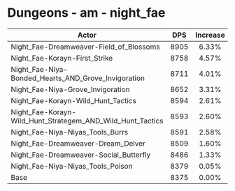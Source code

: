 # Dungeons - am - night_fae
| Actor | DPS | Increase |
|---|:---:|:---:|
|Night_Fae-Dreamweaver-Field_of_Blossoms|8905|6.33%|
|Night_Fae-Korayn-First_Strike|8758|4.57%|
|Night_Fae-Niya-Bonded_Hearts_AND_Grove_Invigoration|8711|4.01%|
|Night_Fae-Niya-Grove_Invigoration|8652|3.31%|
|Night_Fae-Korayn-Wild_Hunt_Tactics|8594|2.61%|
|Night_Fae-Korayn-Wild_Hunt_Strategem_AND_Wild_Hunt_Tactics|8593|2.60%|
|Night_Fae-Niya-Niyas_Tools_Burrs|8591|2.58%|
|Night_Fae-Dreamweaver-Dream_Delver|8509|1.60%|
|Night_Fae-Dreamweaver-Social_Butterfly|8486|1.33%|
|Night_Fae-Niya-Niyas_Tools_Poison|8379|0.05%|
|Base|8375|0.00%|

